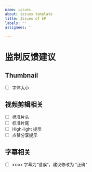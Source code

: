 ```yaml
---
name: issues
about: issues template
title: Issues of EP
labels: ''
assignees: ''

---
```


# 监制反馈建议

## Thumbnail
- [ ] 字体太小

## 视频剪辑相关
- [ ] 标准片头
- [ ] 标准片尾
- [ ] High-light 提示
- [ ] 点赞分享提示

## 字幕相关
- [ ] xx:xx 字幕为“错误”，建议修改为 "正确"
